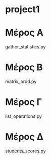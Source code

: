 # project1

# Μέρος Α
 gather_statistics.py
 # Μέρος Β
 matrix_prod.py
 # Μέρος Γ
 list_operations.py
 # Μέρος Δ
 students_scores.py
